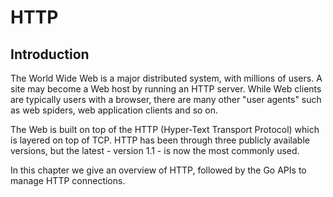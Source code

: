 # HTTP

## Introduction

The World Wide Web is a major distributed system, with millions of users. A site may become a Web host by running an HTTP server. While Web clients are typically users with a browser, there are many other "user agents" such as web spiders, web application clients and so on.

The Web is built on top of the HTTP (Hyper-Text Transport Protocol) which is layered on top of TCP. HTTP has been through three publicly available versions, but the latest - version 1.1 - is now the most commonly used.

In this chapter we give an overview of HTTP, followed by the Go APIs to manage HTTP connections.